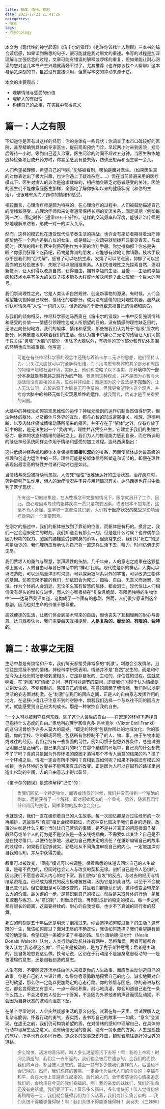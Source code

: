 ```yaml
---
title: 躯体，情绪，意志
date: 2021-12-21 21:41:26
categories:
- 随笔
tags:
- Psychology
---
```


本文为《现代性的神学起源》《笛卡尔的错误》《也许你该找个人聊聊》三本书的综合读后感，如果读到熟悉的句子，很可能就是我对原文的重述。书写的过程是加深理解与加强信念的过程，文章可能有错误的解释或啰嗦的重复，但如果能让耐心阅读的您对这几本书产生兴趣就再好不过了。尤其推荐《也许你该找个人聊聊》这本易读又深刻的书，虽然没有直接引用，但撰写本文的冲动来源于它。

本文的主要观点：
* 理解情绪与感受的价值
* 理解人的有限性
* 构建自己的故事，在实践中获得意义
# 篇一：人之有限
不知道你是否有过这样的经历：你的身体有一些异状；你调查了本市口碑较好的医院，甚至精确到具体的专家医生，提前两周预约门诊，早起两小时来到医院，挂号后等待一小时。等到自己迈入诊室，医生问诊的时间不超过五分钟。当医生熟练地选择检查项目或开药方时，你甚至感到有些失落，仿佛还想再和医生聊一会儿。

人们希望被理解，希望自己的“特别”能够被看到，哪怕是面对医生。（如果医生真的对你表达出了极大兴趣，也许你遇上了疑难杂症……）但在当前普遍采用的医疗模式下，医生对病人的诊治是追求效率的，相应地会匮乏对患者感受的关注。医院的医生们不能像家庭医生那样，全面地了解你多年以来的健康状况（和你的生活），也很难有余力关照你的情绪和感受。

相较而言，心理治疗师是颇为特殊的，在心理治疗的过程中，人们被鼓励描述自己的情绪和感受。心理治疗师和来访者通常保持长期的交流关系，固定周期（例如每周一次）、固定时长（通常四五十分钟）。这样的交流频率和深度，能够让治疗师更好地理解来访者，形成一对一的深入关系。

然而，这样的模式也在遭受现代快节奏生活的挑战。也许会有来访者期待着治疗师能帮他在一个月内追到心仪的女生，或是经过一次疏导就能拨开云雾见青天。与此同时，医院的精神科医生则将药物作为主要的治疗手段。你觉得抑郁？你总是失眠？你感到狂躁？吃药吧，药物是靠谱的朋友，它能够有效地让你镇静。技术手段似乎是我们的“百忧解”，感冒了可以吃抗生素，发烧了可以吊点滴，抑郁了可以提高你的五羟色胺水平，失眠了可以服用褪黑素。人们凭借理性之光探索自然，发明新技术，让人们得以改造自然，获得自由，拥有幸福的生活。且慢——生活的幸福感和技术水平有多大的关联？技术能多大程度地解决问题？此处应留一个巨大的问号。

我们崇尚理性之光，它是人类认识自然规律、创造新事物的源泉。有时候，人们会希望能切割掉自己软弱、情绪化的那部分，成为没有感情的绝对理性机器。虽然我们认可情感与“人性”一词的关联，但仍然倾向于贬低或忽视自己的情绪和感受。

与我们的倾向相反，神经科学家达马西奥在《笛卡尔的错误》一书中反复强调情绪和感受的价值——情感引领理性达成人所期望的目的，没有情感的理性缺乏目的，无法走向任何地方。我们的躯体、情绪和感受，那些被我们认为处于“低级”层次的部分，同样重要地影响着我们的生活。他认为笛卡尔身心二元论的残留让人们习惯于只关注“灵魂”“大脑”的部分，但除了大脑以外，有机体的其他部分和有机体周围的环境也应当被重视。他写道：

> 可能在有些神经科学家的观念中还残存着笛卡尔二元论的思想，他们坚持认为，只关注大脑就可以完全解释思维，而不用考虑有机体的其余部分和周围的物理环境和社会环境，实际上，他们也忽略了以下事实，即**环境中的一部分本身就是有机体之前行为的产物**。我抵制这种观点，并不是因为心智与大脑活动没有直接的关系，显然并非如此；而是因为这个说法是**不完备的**，让人无法认同。心智来源于大脑是无可争辩的，但我更希望评估这个观点，并考虑**大脑中的神经元如何实现思维性的运作**。就我而言，后者才是至关重要的问题。

大脑中的神经元如何实现思维性的运作？神经元级别的运作机制当然值得研究，但生物体的躯体、以及躯体与外界的互动，都与心智的形成紧密相关。推理、道德判断、以及肉体疼痛或情绪动荡所带来的痛苦，并不存在于“躯体”之外。仅有存放于缸中的脑，是无法生出一个“灵魂”的。理性并非凭空产生，它建立于我们的生物性驱力、躯体的状态和情绪的基础之上。我们为人的推理能力感到自豪，而它所调用的低级神经系统同样会作用于情绪和感受的加工过程。达马西奥指出：

这些低级神经系统和躯体本身保持着**直接**和**双向**的关系，因而使躯体成为最高级的推理和创造力运作中的一环。理性可能是被躯体信号所塑造和调节的，即便在理性表现出最崇高的特性并付诸行动时也是如此。

当情绪与感受被持续地忽视，人仅凭“理性”很难通达好的生活状态。治疗疾病时，药物能够产生作用，但人的治疗情况并不只与用药情况有关。达马西奥也在书中批判了医学现状：
> 所有这一切的结果是，在**人性**概念不完整的情况下，医学就展开了工作。因此，由心理因素导致的躯体疾病一贯只是次要因素，或者根本不加考虑，这毫不令人奇怪。医学界一直都没意识到，人们**对于医疗状况的感受**是影响治疗效果的一个重要因素。

在刚才的描述中，我们的躯体被放到了靠前的位置，而躯体是有朽的。换言之，我们一定会迎来死亡的时刻。我们知道会有那么一刻，但是是什么时候？也许偶尔会因为模糊的视力、酸痛的腰椎感受到肉身的消耗，但通常来说，我们对“死亡”的思考是极少的。我们理所应当地认为自己将一直这样生活下去，精力、时间仿佛无穷无尽。

我们赞颂人的勇气与智慧，崇拜理性的头脑。几千年来，人的意志之成果在这颗星球上显现，人的自由可与昔日神话中的“神明”比肩。现代性是新的神话，人类可以填海造陆，可以远隔重洋即时沟通，可以探索银河系以外的宇宙，可以改造生物体的基因。仿若无所不能的我们，却依旧会为死亡、孤独、自由、无意义而迷惘、流泪。作为个体的人会消逝。无论多么富有智慧的躯体，都会消亡。现代性让人们相信没有尽头的增长与进步，而人的心智根植在“复杂且脆弱、有限但独特的生物体中”——达马西奥评价道，这构成了一个固有的悲剧，然而，人们很少意识到这个悲剧，因而也对生命的价值不够尊重。

高效便捷的生活，让我们体会到技术带来的自由，但也丧失了互相理解的耐心与善意。达马西奥认为，我们需要每天互相提醒，**人是复杂的、脆弱的、有限的、独特的**。

# 篇二：故事之无限
生活中总是有烦恼和不幸，我们每天都接受非常多的“刺激”。刺激会引发情绪，且往往是烦躁不安的情绪。神经科学研究表明，情绪并不是“自然”发生的，而是和你至今为止经历的场景和刺激相关，它是非自发的、主动的、评估性的过程。这就意味着，在“刺激”和“情绪”之间，存在可以调节的空间，即便我们习惯于认为情绪是立刻发生的、不受控制的。感知自己的情绪，在意识层面了解情绪，我们得以以更灵活的姿态面对刺激。在“刺激”与我们的回应之间，正是人的自由意志发挥作用的地方。在这狭小得几乎注意不到的空隙中，倘若我们选择一个与以往不同的回应方式，就能感受到自己极大的成长。那是一种掌控自我的自由。

“一个人可以被剥夺任何东西，除了这个人最后的自由——在既定的环境下选择自己抱持什么态度的自由。”奥地利心理学家维克多·弗兰克尔（Viktor Emil Frankl）的这句话曾给予许多人莫大的震撼。“既定的环境”包括你所处的地域文化、你的家庭、你的学校、你的职场环境，包括所有你控制不了的人、物、事。由于生物本能或过往的经历，我们会持有一些负面的习性，例如习惯于抱怨外界条件，总是试图证明自己是正确的。自己果真是对的吗？在那个糟糕的环境中，自己真的什么都做不了了吗？真的只是因为外界环境的原因才落得那个不令人满意的结果的吗？换了一个环境之后，情况一定会有所不同吗？真相到底如何呢？如果不挣脱旧有模式的枷锁，也许环境的改变并不能带来真正的改变。正是因为人可以在固有的路径里创造出松动的空间，人的自由意志才得以彰显。

《笛卡尔的错误》是这样解释“记忆”的：
> 当我们回忆一个特定物体、面容或场景的时候，我们并没有得到一个精确的副本，而是获得了一个解释，即对原始版本的一个重构。另外，随着我们年龄和阅历的变化，同样事物的版本也会变化。

也就是说，我们一直在编织着自己的人生故事。每一次回忆都是对过往经历的一次再编排，这故事与“真实"相比会模糊错位，而这种变化取决于我们自身的选择。故事的主线是什么？那个当时让自己苦恼的事情，是不是并非真正的问题根源？某一段经历或某个人的行为是不是仅仅是一条支线或插曲，不需要如此关注？自己是不是在找寻借口，以便待在原地、逃避为自己做决定的责任？在重新编辑自己的故事的过程中，如果我们足够诚实，勤恳地从不同角度审视自己的内心，一定能加深对自我的认知，并从中获得力量。

叙事可以被改变，“固有”模式可以被调整。循着熟悉的味道去回忆自己的人生故事，是毫不费力的，但同时也会让人与改变的契机无缘。剖析自己是令人恐惧的，因此我们不愿意去深入内心的地下室。我们貌似“自发”的反应，与过去的经历与情绪紧密相连。已经成为模式的反应极难被撼动，因为它是如此自然，以至于不会被自己意识到。但它依旧是可以被改变的，并且我们都能认识到，这种改变会带来多么大的价值。最关键的一步，是意识到自己的模式。然后是采取具体的行动，是反复琢磨与练习。从“意识到”，到做出行动，再到形成新的稳定的模式，每一步之间都有很长的距离，这需要持续的、耐心的自我觉察，也少不了真诚的同行者的鼓舞。

死亡的时刻是五十年后还是明天？倒推过来，你会选择如何度过当下的生活？这有限的一生，我该如何度过？面对无尽的不确定性，我该如何选择？我们希望拥有恒常的确定性，希望知道一条被许诺了幸福的路。尼尔·唐纳德·沃尔什（Neale Donald Walsch）认为，人类行动的动机往往有两种，恐惧和爱。两者可能都会使人认为“我必须这么做”，但前者是被动的，是为了免于某种惩罚；后者是主动的，是自发地想要这么做。换句话说，区别在于行动是不是自身意志驱动的——是被灌输的意志，还是自我创造的意志。

人生有限，不要随波逐流地任由他人来框定你的人生故事，而应当主动创造自己的故事。你是自己的人生设计师，如果你愿意勇敢地探索自己的内心，诚实地面对自己的欲望，那么你一定能以更加笃定的心态行路。你的领悟与困惑，你的奋进与松弛，都会变得更加有意义。一点一滴地积累，耐心地浇灌，你会知道自己走在一条什么路上，不会渴求他人给出一个答案，不会因为外界他者的声音而慌乱动摇，不会因为自身状态的波动而沮丧下坠。

在某个寻常时刻，人会突然疑惑生活的意义何在。试着在每一天里，尝试理解人之复杂与脆弱，怀着行动的勇气，去实践，去书写自己的故事——如此，“意义”会涌现。在虚无之前，我们仍可构筑希望的盾，在对情绪的感知中理解自己，在具体的行动中理解生活之意义。没有确信无误的答案，没有一劳永逸的方案，人生是孤独的旅程，所幸也有众多同行者。这众多的故事交织呼应，铺就着前往更好的世界的道路。

> 多么愉快、活泼的音乐啊，叫人多么渴望着活下去呀！啊！我的上帝啊！时间会消逝的，我们会一去不返的，我们也会被后世遗忘的，连我们的面貌、我们的声音，都会被人遗忘的。甚至一共有多少像我们这样的人，后世也不会记得的。然而，我们现在的苦痛，一定会化为后代人们的愉快的；幸福与和平，会在大地上普遍建立起来的。后代的人们，会怀着感谢的心情来追念我们的，会给活在今天的我们祝福的。啊！我的亲爱的妹妹们，我们的生命还没有完结呢。我们要活下去！音乐多么高兴，多么愉快呀！叫人觉得仿佛再稍稍等一会，我们就会懂得我们为什么活着，我们为什么痛苦似的……我们真恨不得能够懂得呀！啊！我们真恨不得能够懂得呀！
> 契诃夫 《三姊妹》

 
